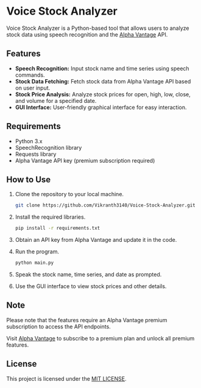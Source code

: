 Voice Stock Analyzer
====================

Voice Stock Analyzer is a Python-based tool that allows users to analyze stock data using speech recognition and the [Alpha Vantage](https://www.alphavantage.co/) API.

Features
--------

*   **Speech Recognition:** Input stock name and time series using speech commands.
*   **Stock Data Fetching:** Fetch stock data from Alpha Vantage API based on user input.
*   **Stock Price Analysis:** Analyze stock prices for open, high, low, close, and volume for a specified date.
*   **GUI Interface:** User-friendly graphical interface for easy interaction.

Requirements
------------

*   Python 3.x
*   SpeechRecognition library
*   Requests library
*   Alpha Vantage API key (premium subscription required)

How to Use
----------

1.  Clone the repository to your local machine.

    ```bash
    git clone https://github.com/Vikranth3140/Voice-Stock-Analyzer.git
    ```

2.  Install the required libraries.

    ```bash
    pip install -r requirements.txt
    ```

3.  Obtain an API key from Alpha Vantage and update it in the code.
4.  Run the program.

    ```bash
    python main.py
    ```

5.  Speak the stock name, time series, and date as prompted.
6.  Use the GUI interface to view stock prices and other details.

Note
----

Please note that the features require an Alpha Vantage premium subscription to access the API endpoints.

Visit [Alpha Vantage](https://www.alphavantage.co/premium/) to subscribe to a premium plan and unlock all premium features.

License
-------

This project is licensed under the [MIT LICENSE](LICENSE).